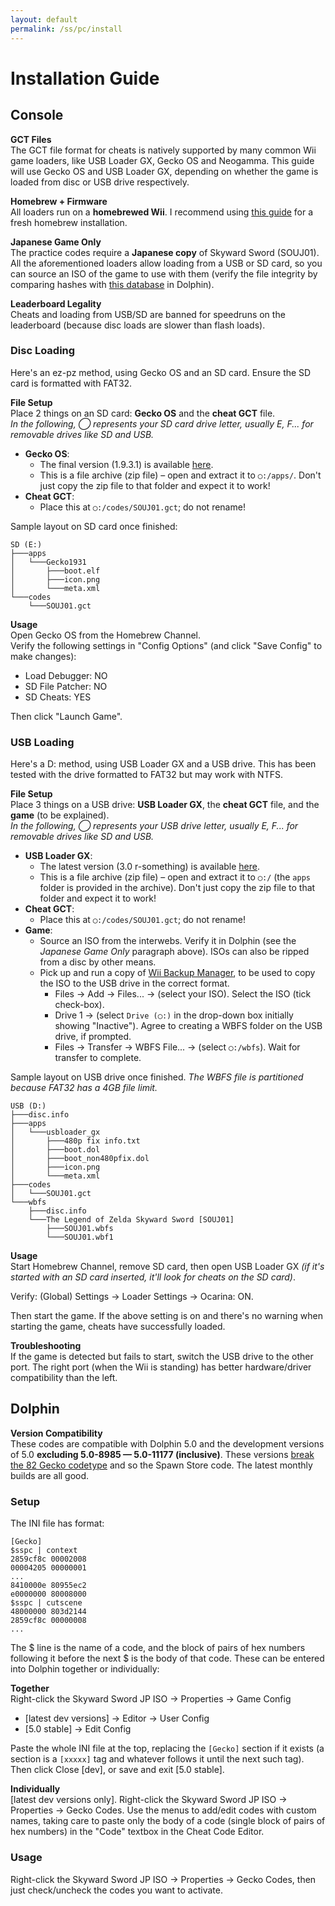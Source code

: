 ```yaml
---
layout: default
permalink: /ss/pc/install
---
```


# Installation Guide

## Console

**GCT Files**  
The GCT file format for cheats is natively supported by many common Wii game loaders, like USB Loader GX, Gecko OS and Neogamma. This guide will use Gecko OS and USB Loader GX, depending on whether the game is loaded from disc or USB drive respectively.

**Homebrew + Firmware**  
All loaders run on a **homebrewed Wii**. I recommend using [this guide](https://wii.guide) for a fresh homebrew installation.

**Japanese Game Only**  
The practice codes require a **Japanese copy** of Skyward Sword (SOUJ01). All the aforementioned loaders allow loading from a USB or SD card, so you can source an ISO of the game to use with them (verify the file integrity by comparing hashes with [this database](https://www.gametdb.com/) in Dolphin).

**Leaderboard Legality**  
Cheats and loading from USB/SD are banned for speedruns on the leaderboard (because disc loads are slower than flash loads).

### Disc Loading
Here's an ez-pz method, using Gecko OS and an SD card. Ensure the SD card is formatted with FAT32.

**File Setup**  
Place 2 things on an SD card: **Gecko OS** and the **cheat GCT** file.  
*In the following, ◯ represents your SD card drive letter, usually E, F... for removable drives like SD and USB.*

- **Gecko OS**:
  - The final version (1.9.3.1) is available [here](/files/Gecko1931.zip).
  - This is a file archive (zip file) – open and extract it to `◯:/apps/`. Don't just copy the zip file to that folder and expect it to work!
- **Cheat GCT**:
  - Place this at `◯:/codes/SOUJ01.gct`; do not rename!

Sample layout on SD card once finished:
```
SD (E:)
├───apps
│   └───Gecko1931
│       ├───boot.elf
│       ├───icon.png
│       └───meta.xml
└───codes
    └───SOUJ01.gct
```

**Usage**  
Open Gecko OS from the Homebrew Channel.  
Verify the following settings in "Config Options" (and click "Save Config" to make changes):
- Load Debugger: NO
- SD File Patcher: NO
- SD Cheats: YES

Then click "Launch Game".

### USB Loading
Here's a D: method, using USB Loader GX and a USB drive. This has been tested with the drive formatted to FAT32 but may work with NTFS.

**File Setup**  
Place 3 things on a USB drive: **USB Loader GX**, the **cheat GCT** file, and the **game** (to be explained).  
*In the following, ◯ represents your USB drive letter, usually E, F... for removable drives like SD and USB.*

- **USB Loader GX**:
  - The latest version (3.0 r-something) is available [here](https://sourceforge.net/projects/usbloadergx/files/latest/download).
  - This is a file archive (zip file) – open and extract it to `◯:/` (the `apps` folder is provided in the archive). Don't just copy the zip file to that folder and expect it to work!
- **Cheat GCT**:
  - Place this at `◯:/codes/SOUJ01.gct`; do not rename!
- **Game**:
  - Source an ISO from the interwebs. Verify it in Dolphin (see the *Japanese Game Only* paragraph above). ISOs can also be ripped from a disc by other means.
  - Pick up and run a copy of [Wii Backup Manager](http://www.wiibackupmanager.co.uk/WiiBackupManager_Build78.html), to be used to copy the ISO to the USB drive in the correct format.
    - Files → Add → Files... → (select your ISO). Select the ISO (tick check-box).
    - Drive 1 → (select `Drive (◯:)` in the drop-down box initially showing "Inactive"). Agree to creating a WBFS folder on the USB drive, if prompted.
    - Files → Transfer → WBFS File... → (select `◯:/wbfs`). Wait for transfer to complete.

Sample layout on USB drive once finished. *The WBFS file is partitioned because FAT32 has a 4GB file limit.*
```
USB (D:)
├───disc.info
├───apps
│   └───usbloader_gx
│       ├───480p fix info.txt
│       ├───boot.dol
│       ├───boot_non480pfix.dol
│       ├───icon.png
│       └───meta.xml
├───codes
│   └───SOUJ01.gct
└───wbfs
    ├───disc.info
    └───The Legend of Zelda Skyward Sword [SOUJ01]
        ├───SOUJ01.wbfs
        └───SOUJ01.wbf1
```

**Usage**  
Start Homebrew Channel, remove SD card, then open USB Loader GX *(if it's started with an SD card inserted, it'll look for cheats on the SD card)*.

Verify: (Global) Settings → Loader Settings → Ocarina: ON.

Then start the game. If the above setting is on and there's no warning when starting the game, cheats have successfully loaded.

**Troubleshooting**  
If the game is detected but fails to start, switch the USB drive to the other port. The right port (when the Wii is standing) has better hardware/driver compatibility than the left.

## Dolphin

**Version Compatibility**  
These codes are compatible with Dolphin 5.0 and the development versions of 5.0 **excluding 5.0-8985 — 5.0-11177 (inclusive)**. These versions [break the 82 Gecko codetype](https://bugs.dolphin-emu.org/issues/11887) and so the Spawn Store code. The latest monthly builds are all good.

### Setup
The INI file has format:
```
[Gecko]
$sspc | context
2859cf8c 00002008
00004205 00000001
...
8410000e 80955ec2
e0000000 80008000
$sspc | cutscene
48000000 803d2144
2859cf8c 00000008
...
```
The $ line is the name of a code, and the block of pairs of hex numbers following it before the next $ is the body of that code. These can be entered into Dolphin together or individually:

**Together**  
Right-click the Skyward Sword JP ISO → Properties → Game Config
- [latest dev versions] → Editor → User Config
- [5.0 stable] → Edit Config

Paste the whole INI file at the top, replacing the `[Gecko]` section if it exists (a section is a `[xxxxx]` tag and whatever follows it until the next such tag). Then click Close \[dev\], or save and exit \[5.0 stable\].

**Individually**  
[latest dev versions only]. Right-click the Skyward Sword JP ISO → Properties → Gecko Codes. Use the menus to add/edit codes with custom names, taking care to paste only the body of a code (single block of pairs of hex numbers) in the "Code" textbox in the Cheat Code Editor.

### Usage
Right-click the Skyward Sword JP ISO → Properties → Gecko Codes, then just check/uncheck the codes you want to activate.
